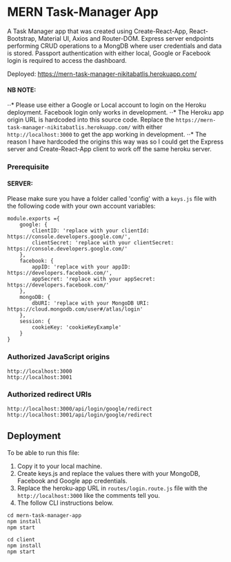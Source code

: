 # MERN Task-Manager App

A Task Manager app that was created using Create-React-App, React-Bootstrap, Material UI, Axios and Router-DOM. Express server endpoints performing CRUD operations to a MongDB where user credentials and data is stored. Passport authentication with either local, Google or Facebook login is required to access the dashboard.

Deployed:
https://mern-task-manager-nikitabatlis.herokuapp.com/

#### NB NOTE: 
⋅⋅*  Please use either a Google or Local account to login on the Heroku deployment. Facebook login only works in development.
⋅⋅*  The Heroku app origin URL is hardcoded into this source code. Replace the `https://mern-task-manager-nikitabatlis.herokuapp.com/` with either `http://localhost:3000` to get the app working in development.
⋅⋅*  The reason I have hardcoded the origins this way was so I could get the Express server and Create-React-App client to work off the same heroku server.


### Prerequisite
#### SERVER:

Please make sure you have a folder called 'config' with a `keys.js` file with the following code with your own account variables:

```
module.exports ={
	google: {
		clientID: 'replace with your clientId: https://console.developers.google.com/',
		clientSecret: 'replace with your clientSecret: https://console.developers.google.com/'
    },
    facebook: {
        appID: 'replace with your appID: https://developers.facebook.com/',
        appSecret: 'replace with your appSecret: https://developers.facebook.com/'
    },
	mongoDB: {
		dbURI: 'replace with your MongoDB URI: https://cloud.mongodb.com/user#/atlas/login'
	},
	session: {
		cookieKey: 'cookieKeyExample'
	}
}
```
### Authorized JavaScript origins
```
http://localhost:3000
http://localhost:3001
```

### Authorized redirect URIs
```
http://localhost:3000/api/login/google/redirect
http://localhost:3001/api/login/google/redirect
```


## Deployment

To be able to run this file:
1. Copy it to your local machine.
2. Create keys.js and replace the values there with your MongoDB, Facebook and Google app credentials.
3. Replace the heroku-app URL in `routes/login.route.js` file with the `http://localhost:3000` like the comments tell you.
4. The follow CLI instructions below.

```
cd mern-task-manager-app
npm install
npm start

cd client
npm install
npm start

```